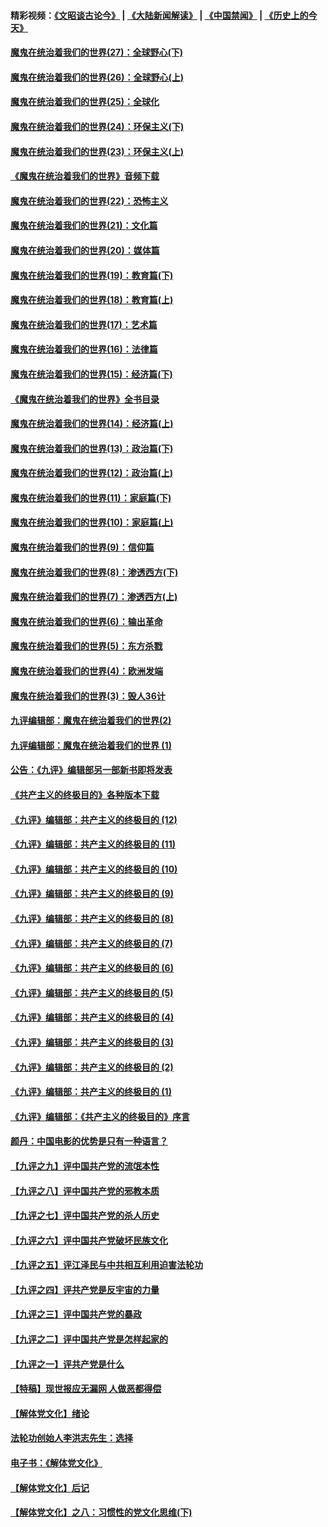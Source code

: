 #### 精彩视频：[《文昭谈古论今》](https://github.com/gfw-breaker/wenzhao/blob/master/README.md?t=12270931) | [《大陆新闻解读》](https://github.com/gfw-breaker/ntdtv-comedy/blob/master/README.md?t=12270931) | [《中国禁闻》](https://github.com/gfw-breaker/ntdtv-news/blob/master/README.md?t=12270931) | [《历史上的今天》](https://github.com/gfw-breaker/today-in-history/blob/master/README.md?t=12270931) 

#### [魔鬼在统治着我们的世界(27)：全球野心(下)](../pages/nsc422/n10928319.md?t=12270931) 

#### [魔鬼在统治着我们的世界(26)：全球野心(上)](../pages/nsc422/n10900318.md?t=12270931) 

#### [魔鬼在统治着我们的世界(25)：全球化](../pages/nsc422/n10788205.md?t=12270931) 

#### [魔鬼在统治着我们的世界(24)：环保主义(下)](../pages/nsc422/n10695307.md?t=12270931) 

#### [魔鬼在统治着我们的世界(23)：环保主义(上)](../pages/nsc422/n10688613.md?t=12270931) 

#### [《魔鬼在统治着我们的世界》音频下载](../pages/nsc422/n10635553.md?t=12270931) 

#### [魔鬼在统治着我们的世界(22)：恐怖主义](../pages/nsc422/n10614727.md?t=12270931) 

#### [魔鬼在统治着我们的世界(21)：文化篇](../pages/nsc422/n10597706.md?t=12270931) 

#### [魔鬼在统治着我们的世界(20)：媒体篇](../pages/nsc422/n10586579.md?t=12270931) 

#### [魔鬼在统治着我们的世界(19)：教育篇(下)](../pages/nsc422/n10564808.md?t=12270931) 

#### [魔鬼在统治着我们的世界(18)：教育篇(上)](../pages/nsc422/n10526970.md?t=12270931) 

#### [魔鬼在统治着我们的世界(17)：艺术篇](../pages/nsc422/n10499093.md?t=12270931) 

#### [魔鬼在统治着我们的世界(16)：法律篇](../pages/nsc422/n10485969.md?t=12270931) 

#### [魔鬼在统治着我们的世界(15)：经济篇(下)](../pages/nsc422/n10469975.md?t=12270931) 

#### [《魔鬼在统治着我们的世界》全书目录](../pages/nsc422/n10464261.md?t=12270931) 

#### [魔鬼在统治着我们的世界(14)：经济篇(上)](../pages/nsc422/n10457370.md?t=12270931) 

#### [魔鬼在统治着我们的世界(13)：政治篇(下)](../pages/nsc422/n10448270.md?t=12270931) 

#### [魔鬼在统治着我们的世界(12)：政治篇(上)](../pages/nsc422/n10444576.md?t=12270931) 

#### [魔鬼在统治着我们的世界(11)：家庭篇(下)](../pages/nsc422/n10440961.md?t=12270931) 

#### [魔鬼在统治着我们的世界(10)：家庭篇(上)](../pages/nsc422/n10435448.md?t=12270931) 

#### [魔鬼在统治着我们的世界(9)：信仰篇](../pages/nsc422/n10432159.md?t=12270931) 

#### [魔鬼在统治着我们的世界(8)：渗透西方(下)](../pages/nsc422/n10429603.md?t=12270931) 

#### [魔鬼在统治着我们的世界(7)：渗透西方(上)](../pages/nsc422/n10426013.md?t=12270931) 

#### [魔鬼在统治着我们的世界(6)：输出革命](../pages/nsc422/n10421536.md?t=12270931) 

#### [魔鬼在统治着我们的世界(5)：东方杀戮](../pages/nsc422/n10417707.md?t=12270931) 

#### [魔鬼在统治着我们的世界(4)：欧洲发端](../pages/nsc422/n10414890.md?t=12270931) 

#### [魔鬼在统治着我们的世界(3)：毁人36计](../pages/nsc422/n10411583.md?t=12270931) 

#### [九评编辑部：魔鬼在统治着我们的世界(2)](../pages/nsc422/n10410036.md?t=12270931) 

#### [九评编辑部：魔鬼在统治着我们的世界 (1)](../pages/nsc422/n10406825.md?t=12270931) 

#### [公告：《九评》编辑部另一部新书即将发表](../pages/nsc422/n10405104.md?t=12270931) 

#### [《共产主义的终极目的》各种版本下载](../pages/nsc422/n10022138.md?t=12270931) 

#### [《九评》编辑部：共产主义的终极目的 (12)](../pages/nsc422/n9933272.md?t=12270931) 

#### [《九评》编辑部：共产主义的终极目的 (11)](../pages/nsc422/n9924973.md?t=12270931) 

#### [《九评》编辑部：共产主义的终极目的 (10)](../pages/nsc422/n9920883.md?t=12270931) 

#### [《九评》编辑部：共产主义的终极目的 (9)](../pages/nsc422/n9916363.md?t=12270931) 

#### [《九评》编辑部：共产主义的终极目的 (8)](../pages/nsc422/n9912488.md?t=12270931) 

#### [《九评》编辑部：共产主义的终极目的 (7)](../pages/nsc422/n9901176.md?t=12270931) 

#### [《九评》编辑部：共产主义的终极目的 (6)](../pages/nsc422/n9899359.md?t=12270931) 

#### [《九评》编辑部：共产主义的终极目的 (5)](../pages/nsc422/n9893174.md?t=12270931) 

#### [《九评》编辑部：共产主义的终极目的 (4)](../pages/nsc422/n9891246.md?t=12270931) 

#### [《九评》编辑部：共产主义的终极目的 (3)](../pages/nsc422/n9879879.md?t=12270931) 

#### [《九评》编辑部：共产主义的终极目的 (2)](../pages/nsc422/n9876205.md?t=12270931) 

#### [《九评》编辑部：共产主义的终极目的 (1)](../pages/nsc422/n9865857.md?t=12270931) 

#### [《九评》编辑部：《共产主义的终极目的》序言](../pages/nsc422/n9862666.md?t=12270931) 

#### [颜丹：中国电影的优势是只有一种语言？](../pages/nsc422/n9583062.md?t=12270931) 

#### [【九评之九】评中国共产党的流氓本性](../pages/nsc422/n737542.md?t=12270931) 

#### [【九评之八】评中国共产党的邪教本质](../pages/nsc422/n735942.md?t=12270931) 

#### [【九评之七】评中国共产党的杀人历史](../pages/nsc422/n733806.md?t=12270931) 

#### [【九评之六】评中国共产党破坏民族文化](../pages/nsc422/n731667.md?t=12270931) 

#### [【九评之五】评江泽民与中共相互利用迫害法轮功](../pages/nsc422/n730058.md?t=12270931) 

#### [【九评之四】评共产党是反宇宙的力量](../pages/nsc422/n727814.md?t=12270931) 

#### [【九评之三】评中国共产党的暴政](../pages/nsc422/n725597.md?t=12270931) 

#### [【九评之二】评中国共产党是怎样起家的](../pages/nsc422/n723946.md?t=12270931) 

#### [【九评之一】评共产党是什么](../pages/nsc422/n722529.md?t=12270931) 

#### [【特稿】现世报应无漏网 人做恶都得偿](../pages/nsc422/n4215167.md?t=12270931) 

#### [【解体党文化】绪论](../pages/nsc422/n1449356.md?t=12270931) 

#### [法轮功创始人李洪志先生：选择](../pages/nsc422/n3580738.md?t=12270931) 

#### [电子书：《解体党文化》](../pages/nsc422/n1573484.md?t=12270931) 

#### [【解体党文化】后记](../pages/nsc422/n1531999.md?t=12270931) 

#### [【解体党文化】之八：习惯性的党文化思维(下)](../pages/nsc422/n1526477.md?t=12270931) 

